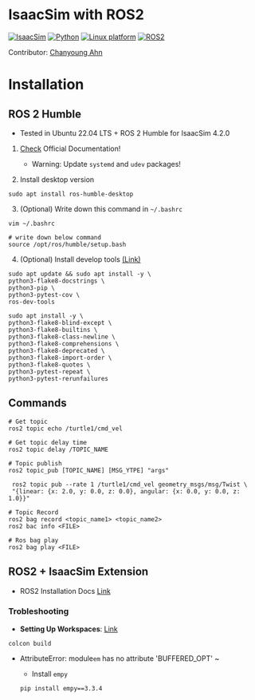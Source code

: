 # IsaacSim with ROS2

[![IsaacSim](https://img.shields.io/badge/IsaacSim-4.2.0-silver.svg)](https://docs.omniverse.nvidia.com/isaacsim/latest/overview.html)
[![Python](https://img.shields.io/badge/python-3.10-blue.svg)](https://docs.python.org/3/whatsnew/3.10.html)
[![Linux platform](https://img.shields.io/badge/platform-linux--64-orange.svg)](https://releases.ubuntu.com/22.04/)
[![ROS2](https://img.shields.io/badge/ROS2-Humble-green.svg)](https://docs.ros.org/en/humble/Installation/Ubuntu-Install-Debs.html)


Contributor: [Chanyoung Ahn](https://github.com/cold-young)

# Installation
## ROS 2 Humble
* Tested in Ubuntu 22.04 LTS + ROS 2 Humble for IsaacSim 4.2.0
1. [Check](https://docs.ros.org/en/humble/Installation/Ubuntu-Install-Debs.html) Official Documentation!

    * Warning: Update `systemd` and `udev` packages!
2. Install desktop version

```shell
sudo apt install ros-humble-desktop
```

3. (Optional) Write down this command in `~/.bashrc`
```shell
vim ~/.bashrc

# write down below command
source /opt/ros/humble/setup.bash
```

4. (Optional) Install develop tools [(Link)](https://docs.ros.org/en/humble/Installation/Alternatives/Ubuntu-Development-Setup.html)

```shell
sudo apt update && sudo apt install -y \
python3-flake8-docstrings \
python3-pip \
python3-pytest-cov \
ros-dev-tools
```

```shell
sudo apt install -y \
python3-flake8-blind-except \
python3-flake8-builtins \
python3-flake8-class-newline \
python3-flake8-comprehensions \
python3-flake8-deprecated \
python3-flake8-import-order \
python3-flake8-quotes \
python3-pytest-repeat \
python3-pytest-rerunfailures
```


## Commands
```shell
# Get topic
ros2 topic echo /turtle1/cmd_vel
```

```shell
# Get topic delay time
ros2 topic delay /TOPIC_NAME
```

```shell
# Topic publish
ros2 topic_pub [TOPIC_NAME] [MSG_YTPE] "args"

 ros2 topic pub --rate 1 /turtle1/cmd_vel geometry_msgs/msg/Twist \
 "{linear: {x: 2.0, y: 0.0, z: 0.0}, angular: {x: 0.0, y: 0.0, z: 1.0}}"
```

```shell
# Topic Record 
ros2 bag record <topic_name1> <topic_name2>
ros2 bac info <FILE> 
```

```shell
# Ros bag play 
ros2 bag play <FILE>
```


## ROS2 + IsaacSim Extension
- ROS2 Installation Docs [Link](https://docs.omniverse.nvidia.com/isaacsim/latest/installation/install_ros.html#ros-and-ros-2-installation)

### Trobleshooting

- **Setting Up Workspaces**: [Link](https://docs.omniverse.nvidia.com/isaacsim/latest/installation/install_ros.html#isaac-ros-workspace)


```shell
colcon build 
```

- AttributeError: module`em` has no attribute 'BUFFERED_OPT' ~ 
    - Install `empy` 

    ```shell
    pip install empy==3.3.4
    ```